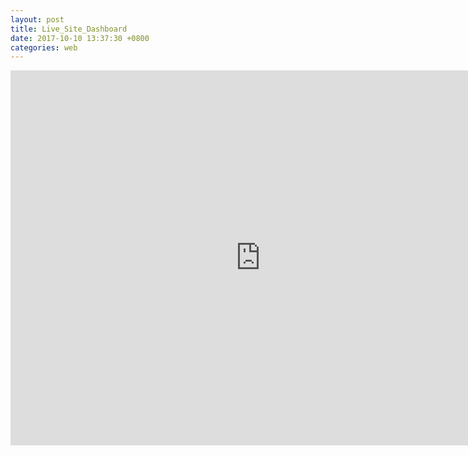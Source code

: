 ```yaml
---
layout: post
title: Live_Site_Dashboard
date: 2017-10-10 13:37:30 +0800
categories: web
---
```


<iframe width="800" height="600" src="https://app.powerbi.com/view?r=eyJrIjoiNDc1NDVhN2ItNGEyNS00NjFjLTlkZDQtYmY1YWM3OTJhNDM0IiwidCI6IjgxYjA0MzNlLWE2ZDMtNDUwNC1iYzg0LWU4OWFlMWY2MDcwMSIsImMiOjEwfQ%3D%3D" frameborder="0" allowFullScreen="true"></iframe>
